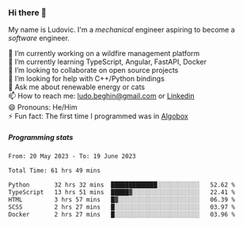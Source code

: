 ### Hi there 👋

My name is Ludovic. I'm a *mechanical* engineer aspiring to become a *software* engineer.

 🔭 I’m currently working on a wildfire management platform<br/>
 🌱 I’m currently learning TypeScript, Angular, FastAPI, Docker<br/>
 👯 I’m looking to collaborate on open source projects<br/>
 🤔 I’m looking for help with C++/Python bindings<br/>
 💬 Ask me about renewable energy or cats<br/>
 📫 How to reach me: ludo.beghin@gmail.com or [Linkedin](https://www.linkedin.com/in/ludovic-beghin/)<br/>
 😄 Pronouns: He/Him<br/>
 ⚡ Fun fact: The first time I programmed was in [Algobox](https://fr.wikipedia.org/wiki/Algobox)<br/>

##### Programming stats
<!--START_SECTION:waka-->

```txt
From: 20 May 2023 - To: 19 June 2023

Total Time: 61 hrs 49 mins

Python       32 hrs 32 mins  █████████████░░░░░░░░░░░░   52.62 %
TypeScript   13 hrs 51 mins  █████▓░░░░░░░░░░░░░░░░░░░   22.41 %
HTML         3 hrs 57 mins   █▓░░░░░░░░░░░░░░░░░░░░░░░   06.39 %
SCSS         2 hrs 27 mins   █░░░░░░░░░░░░░░░░░░░░░░░░   03.97 %
Docker       2 hrs 27 mins   █░░░░░░░░░░░░░░░░░░░░░░░░   03.96 %
```

<!--END_SECTION:waka-->

